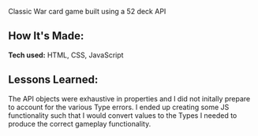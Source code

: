Classic War card game built using a 52 deck API

<!-- **Link to project:**  -->

## How It's Made:

**Tech used:** HTML, CSS, JavaScript

## Lessons Learned:

The API objects were exhaustive in properties and I did not initally prepare to account for the various Type errors. I ended up creating some JS functionality such that I would convert values to the Types I needed to produce the correct gameplay functionality.

